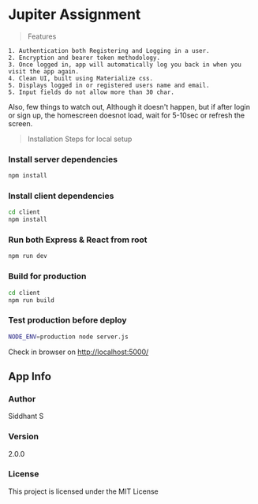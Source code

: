 # Jupiter Assignment

> Features

```
1. Authentication both Registering and Logging in a user.
2. Encryption and bearer token methodology.
3. Once logged in, app will automatically log you back in when you visit the app again.
4. Clean UI, built using Materialize css.
5. Displays logged in or registered users name and email.
5. Input fields do not allow more than 30 char.
```

Also, few things to watch out,
Although it doesn't happen, but if after login or sign up, the homescreen doesnot load, wait for 5-10sec or refresh the screen.

> Installation Steps for local setup

### Install server dependencies

```bash
npm install
```

### Install client dependencies

```bash
cd client
npm install
```

### Run both Express & React from root

```bash
npm run dev
```

### Build for production

```bash
cd client
npm run build
```

### Test production before deploy

```bash
NODE_ENV=production node server.js
```

Check in browser on [http://localhost:5000/](http://localhost:5000/)

## App Info

### Author

Siddhant S

### Version

2.0.0

### License

This project is licensed under the MIT License
